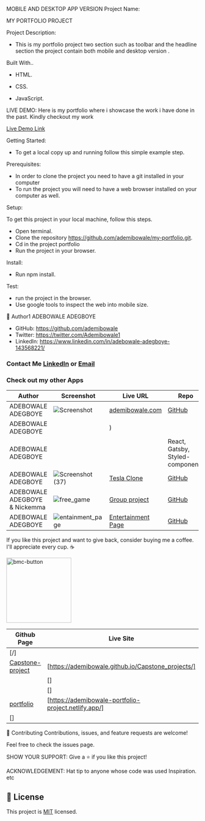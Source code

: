 MOBILE AND DESKTOP APP VERSION
Project Name:

MY PORTFOLIO PROJECT

Project Description:

- This is my portfolio project two section such as toolbar and the headline  section the project contain both mobile and desktop version .

Built With..

   - HTML. 
   - CSS.

   - JavaScript.

   LIVE DEMO:
   Here is my portfolio where i showcase the work i have done in the past. Kindly checkout my work 
   
   [Live Demo Link](https://ademibowale-portfolio-project.netlify.app/)

Getting Started:
   - To get a local copy up and running follow this simple example step.

Prerequisites:
- In order to clone the project you need to have a git installed     in your computer
- To run the project you will need to have a web browser installed on your computer as well.
 
Setup:

To get this project in your local machine, follow this steps.
   - Open terminal.
   - Clone the repository https://github.com/ademibowale/my-portfolio.git.
   - Cd in the project portfolio
   - Run the project in your browser.

Install:
   - Run npm install.

Test:
   - run the project in the browser.
   - Use google tools to inspect the web into mobile size.

👤 Author1
ADEBOWALE ADEGBOYE
   - GitHub: https://github.com/ademibowale
   - Twitter: https://twitter.com/Ademibowale1
   - LinkedIn: https://www.linkedin.com/in/adebowale-adegboye-143568221/
   
   ### Contact Me [LinkedIn](https://www.linkedin.com/in/tech-adebowale-adegboye/) or [Email](ademibowaleadegboye@gmail.com)
  ### Check out my other Apps
   
   <!-- === ⭐ PORTFOLIO LINE START ⭐ === -->

| Author                  | Screenshot                                                                                                                                                                | Live URL                                                                            | Repo                                                                     | Tech Stack                                                                                        |
| ----------------------- | ------------------------------------------------------------------------------------------------------------------------------------------------------------------------- | ----------------------------------------------------------------------------------- | ------------------------------------------------------------------------ | ------------------------------------------------------------------------------------------------- |
| ADEBOWALE ADEGBOYE            | ![Screenshot](https://user-images.githubusercontent.com/92458236/215344329-a70f50fb-563b-4615-a17e-3b9ca9361181.png)                                                   | [ademibowale.com](https://ademibowale-professional-portfolio.netlify.app/)                                              | [GitHub](https://github.com/ademibowale/Professional-Portfolio-Project)                                | React js, Tailwinds,JavaScript,                                                                             |
| ADEBOWALE ADEGBOYE           |                                                   | )                                            |                   | React, CSS,Redux                                               |
| ADEBOWALE ADEGBOYE         |                                                  |                                  | React, Gatsby, Styled-components                                                                  |
| ADEBOWALE ADEGBOYE           | ![Screenshot (37)](https://user-images.githubusercontent.com/92458236/215345703-f9b86199-98f5-4fd4-a350-1ed84dd605db.png)                                                   | [Tesla Clone](https://tesla-clone-ey2n-lczk9quc6-ademibowale.vercel.app/)                                       | [GitHub](https://github.com/ademibowale/Tesla-clone)               | React, Tailwindcss,                                      |
| ADEBOWALE ADEGBOYE & Nickemma            | ![free_game](https://user-images.githubusercontent.com/92458236/215346168-fa523c93-ac92-45a5-b0c2-f2631a122414.png)                                                   | [Group project](https://nickemma.github.io/capstone-project-kanban/)                                          | [GitHub](https://github.com/ademibowale/capstone-project-kanban)                 | React,, CSS, Netlify, NodeJS ,API          |
| ADEBOWALE ADEGBOYE            | ![entainment_page](https://user-images.githubusercontent.com/92458236/215346627-8c953149-df00-4671-9f30-f4b0aaa3b86c.png)                                                   | [Entertainment Page](https://ademibowale.github.io/Capstone_projects/)                                          | [GitHub](https://github.com/ademibowale/Capstone_projects)                 | React,, CSS, Netlify, NodeJS ,API          |


If you like this project and want to give back, consider buying me a coffee. I'll appreciate every cup. ☕

<a href="https://buymeacoffee.com/evavic44">
  <img width="170px" alt="bmc-button" src="https://user-images.githubusercontent.com/62628408/163418953-1d32bf9c-317b-44ca-b773-44e36140fc9d.png">
</a>



Github Page    | Live Site
-------------------   | ----------
   | [/]
 [Capstone-project]   | [https://ademibowale.github.io/Capstone_projects/]
         | []
     | []
 [portfolio]          | [https://ademibowale-portfolio-project.netlify.app/]
 | []
                      


[portfolio]:https://github.com/ademibowale/my-portfolio
[portfolio.github.com]:https://portfolio.github.com






[Capstone-project]:https://github.com/ademibowale/Capstone_projects.git
[capstone-project]:https://ademibowale.github.io/Capstone_projects/





🤝 Contributing
Contributions, issues, and feature requests are welcome!

Feel free to check the issues page.

SHOW YOUR SUPPORT:
Give a ⭐ if you like this project!

ACKNOWLEDGEMENT:
Hat tip to anyone whose code was used
Inspiration.
etc
## 📝 License

This project is [MIT](./MIT.md) licensed.





